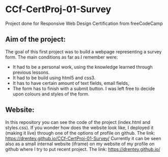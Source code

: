 # CCf-CertProj-01-Survey
Project done for Responsive Web Design Certification from freeCodeCamp


## Aim of the project:
The goal of this first project was to build a webpage representing a survey form.
The main conditions as far as I remember were:
- It had to be a personal work, using the knowledge learned through previous lessons. 
- It had to be build using html5 and css3.
- It has to have certain amount of text fields, email fields, 
- The form has to finish with a submit button.
I was left free to decide upon colours and styles of the form.
## Website:
In this repository you can see the code of the project (index.html and styles.css). 
If you wonder how does the website look like, I deployed it  (making it live) through one of the options of profile on github.
The link: https://drentey.github.io/CCf-CertProj-01-Survey/
Currently it can be seen also as a small internal website (iframe) on my website of my profile on github where I try to put recent project.
The link: https://drentey.github.io/





